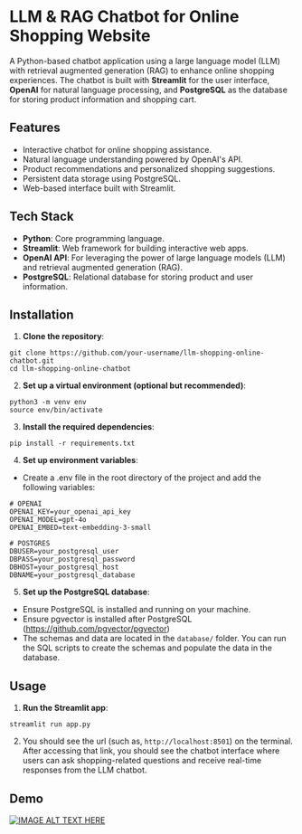 # LLM & RAG Chatbot for Online Shopping Website

A Python-based chatbot application using a large language model (LLM) with retrieval augmented generation (RAG) to enhance online shopping experiences. The chatbot is built with **Streamlit** for the user interface, **OpenAI** for natural language processing, and **PostgreSQL** as the database for storing product information and shopping cart.

## Features

- Interactive chatbot for online shopping assistance.
- Natural language understanding powered by OpenAI's API.
- Product recommendations and personalized shopping suggestions.
- Persistent data storage using PostgreSQL.
- Web-based interface built with Streamlit.

## Tech Stack

- **Python**: Core programming language.
- **Streamlit**: Web framework for building interactive web apps.
- **OpenAI API**: For leveraging the power of large language models (LLM) and retrieval augmented generation (RAG).
- **PostgreSQL**: Relational database for storing product and user information.

## Installation

1. **Clone the repository**:
```
git clone https://github.com/your-username/llm-shopping-online-chatbot.git
cd llm-shopping-online-chatbot
```

2. **Set up a virtual environment (optional but recommended)**:
```
python3 -m venv env
source env/bin/activate
```

3. **Install the required dependencies**:
```
pip install -r requirements.txt
```

4. **Set up environment variables**:
- Create a .env file in the root directory of the project and add the following variables:
```.env
# OPENAI
OPENAI_KEY=your_openai_api_key
OPENAI_MODEL=gpt-4o
OPENAI_EMBED=text-embedding-3-small

# POSTGRES
DBUSER=your_postgresql_user
DBPASS=your_postgresql_password
DBHOST=your_postgresql_host
DBNAME=your_postgresql_database
```

5. **Set up the PostgreSQL database**:
- Ensure PostgreSQL is installed and running on your machine.
- Ensure pgvector is installed after PostgreSQL (https://github.com/pgvector/pgvector)
- The schemas and data are located in the `database/` folder. You can run the SQL scripts to create the schemas and populate the data in the database.

## Usage
1. **Run the Streamlit app**:
```
streamlit run app.py
```

2. You should see the url (such as, `http://localhost:8501`) on the terminal. After accessing that link, you should see the chatbot interface where users can ask shopping-related questions and receive real-time responses from the LLM chatbot.

## Demo
[![IMAGE ALT TEXT HERE](https://img.youtube.com/vi/G5F04WKVtmI/0.jpg)](https://www.youtube.com/watch?v=G5F04WKVtmI)
